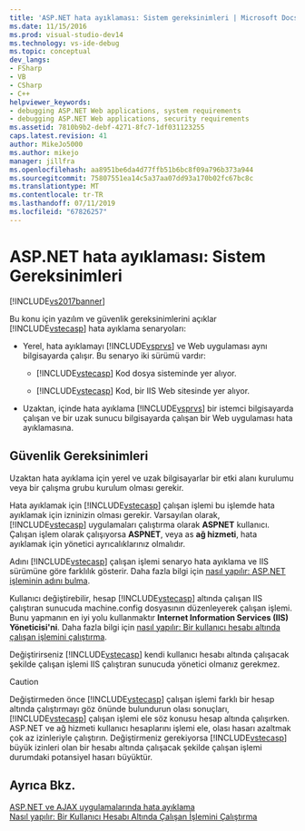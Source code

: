 ```yaml
---
title: 'ASP.NET hata ayıklaması: Sistem gereksinimleri | Microsoft Docs'
ms.date: 11/15/2016
ms.prod: visual-studio-dev14
ms.technology: vs-ide-debug
ms.topic: conceptual
dev_langs:
- FSharp
- VB
- CSharp
- C++
helpviewer_keywords:
- debugging ASP.NET Web applications, system requirements
- debugging ASP.NET Web applications, security requirements
ms.assetid: 7810b9b2-debf-4271-8fc7-1df031123255
caps.latest.revision: 41
author: MikeJo5000
ms.author: mikejo
manager: jillfra
ms.openlocfilehash: aa8951be6da4d77ffb51b6bc8f09a796b373a944
ms.sourcegitcommit: 75807551ea14c5a37aa07dd93a170b02fc67bc8c
ms.translationtype: MT
ms.contentlocale: tr-TR
ms.lasthandoff: 07/11/2019
ms.locfileid: "67826257"
---
```

# <a name="aspnet-debugging-system-requirements"></a>ASP.NET hata ayıklaması: Sistem Gereksinimleri
[!INCLUDE[vs2017banner](../includes/vs2017banner.md)]

Bu konu için yazılım ve güvenlik gereksinimlerini açıklar [!INCLUDE[vstecasp](../includes/vstecasp-md.md)] hata ayıklama senaryoları:  
  
- Yerel, hata ayıklamayı [!INCLUDE[vsprvs](../includes/vsprvs-md.md)] ve Web uygulaması aynı bilgisayarda çalışır. Bu senaryo iki sürümü vardır:  
  
  - [!INCLUDE[vstecasp](../includes/vstecasp-md.md)] Kod dosya sisteminde yer alıyor.  

  - [!INCLUDE[vstecasp](../includes/vstecasp-md.md)] Kod, bir IIS Web sitesinde yer alıyor.  
  
- Uzaktan, içinde hata ayıklama [!INCLUDE[vsprvs](../includes/vsprvs-md.md)] bir istemci bilgisayarda çalışan ve bir uzak sunucu bilgisayarda çalışan bir Web uygulaması hata ayıklamasına.  
  
## <a name="security-requirements"></a>Güvenlik Gereksinimleri  
 Uzaktan hata ayıklama için yerel ve uzak bilgisayarlar bir etki alanı kurulumu veya bir çalışma grubu kurulum olması gerekir.  
  
 Hata ayıklamak için [!INCLUDE[vstecasp](../includes/vstecasp-md.md)] çalışan işlemi bu işlemde hata ayıklamak için izninizin olması gerekir. Varsayılan olarak, [!INCLUDE[vstecasp](../includes/vstecasp-md.md)] uygulamaları çalıştırma olarak **ASPNET** kullanıcı. Çalışan işlem olarak çalışıyorsa **ASPNET**, veya as **ağ hizmeti**, hata ayıklamak için yönetici ayrıcalıklarınız olmalıdır.  
  
 Adını [!INCLUDE[vstecasp](../includes/vstecasp-md.md)] çalışan işlemi senaryo hata ayıklama ve IIS sürümüne göre farklılık gösterir. Daha fazla bilgi için [nasıl yapılır: ASP.NET işleminin adını bulma](../debugger/how-to-find-the-name-of-the-aspnet-process.md).  
  
 Kullanıcı değiştirebilir, hesap [!INCLUDE[vstecasp](../includes/vstecasp-md.md)] altında çalışan IIS çalıştıran sunucuda machine.config dosyasının düzenleyerek çalışan işlemi. Bunu yapmanın en iyi yolu kullanmaktır **Internet Information Services (IIS) Yöneticisi'ni**. Daha fazla bilgi için [nasıl yapılır: Bir kullanıcı hesabı altında çalışan işlemini çalıştırma](../debugger/how-to-run-the-worker-process-under-a-user-account.md).  
  
 Değiştirirseniz [!INCLUDE[vstecasp](../includes/vstecasp-md.md)] kendi kullanıcı hesabı altında çalışacak şekilde çalışan işlemi IIS çalıştıran sunucuda yönetici olmanız gerekmez.  
  
> [!CAUTION]
> Değiştirmeden önce [!INCLUDE[vstecasp](../includes/vstecasp-md.md)] çalışan işlemi farklı bir hesap altında çalıştırmayı göz önünde bulundurun olası sonuçları, [!INCLUDE[vstecasp](../includes/vstecasp-md.md)] çalışan işlemi ele söz konusu hesap altında çalışırken. ASP.NET ve ağ hizmeti kullanıcı hesaplarını işlemi ele, olası hasarı azaltmak çok az izinleriyle çalıştırın. Değiştirmeniz gerekiyorsa [!INCLUDE[vstecasp](../includes/vstecasp-md.md)] büyük izinleri olan bir hesabı altında çalışacak şekilde çalışan işlemi durumdaki potansiyel hasarı büyüktür.  
  
## <a name="see-also"></a>Ayrıca Bkz.  
 [ASP.NET ve AJAX uygulamalarında hata ayıklama](../debugger/debugging-aspnet-and-ajax-applications.md)   
 [Nasıl yapılır: Bir Kullanıcı Hesabı Altında Çalışan İşlemini Çalıştırma](../debugger/how-to-run-the-worker-process-under-a-user-account.md)
